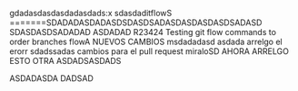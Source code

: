 gdadasdasdasdadasdads:x
sdasdaditflowS
=======SDADADASDADASDSDASDSADASDASDASDASDSADASD
SDASDASDSADADAD
ASDADAD
R23424
Testing git flow commands to order branches flowA
NUEVOS CAMBIOS
msdadadasd 
asdada
arrelgo el erorr
sdadssadas cambios para el pull request miraloSD
AHORA ARRELGO ESTO OTRA
ASDADSASDADS

ASDADASDA
DADSAD

